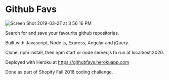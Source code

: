 # Github Favs

![Screen Shot 2019-03-27 at 3 56 16 PM](https://user-images.githubusercontent.com/35535783/55108162-55c24180-50a9-11e9-9890-5093b9772b43.png)

Search for and save your favourite github repositories.

Built with Javascript, Node.js, Express, Angular and jQuery.

Clone, npm install, then npm start or node server.js to run at localhost:2020.

Deployed with Heroku at https://githubfavs.herokuapp.com

Done as part of Shopify Fall 2018 coding challenge.

